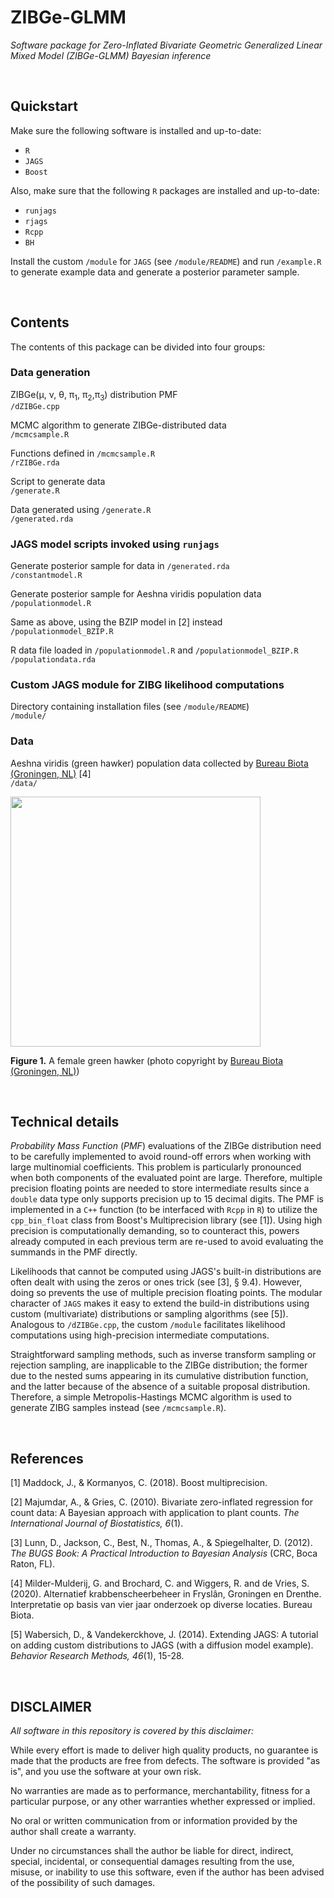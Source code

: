 # ZIBGe-GLMM
_Software package for Zero-Inflated Bivariate Geometric Generalized Linear Mixed Model (ZIBGe-GLMM) Bayesian inference_

&nbsp;



## Quickstart
Make sure the following software is installed and up-to-date:  
 - `R`  
 - `JAGS`  
 - `Boost`  

Also, make sure that the following `R` packages are installed and up-to-date:  
 - `runjags`  
 - `rjags`  
 - `Rcpp`  
 - `BH`  

Install the custom `/module` for `JAGS` (see `/module/README`) and run `/example.R` to generate example data and generate a posterior parameter sample.

&nbsp;



## Contents
The contents of this package can be divided into four groups:

### Data generation
ZIBGe(&mu;, &nu;, &theta;, &pi;<sub>1</sub>, &pi;<sub>2</sub>,&pi;<sub>3</sub>) distribution PMF  
`/dZIBGe.cpp`  

MCMC algorithm to generate ZIBGe-distributed data  
`/mcmcsample.R`  

Functions defined in `/mcmcsample.R`  
`/rZIBGe.rda`  

Script to generate data  
`/generate.R`  

Data generated using `/generate.R`  
`/generated.rda`


### JAGS model scripts invoked using `runjags`
Generate posterior sample for data in `/generated.rda`  
`/constantmodel.R`

Generate posterior sample for Aeshna viridis population data  
`/populationmodel.R`

Same as above, using the BZIP model in [2] instead  
`/populationmodel_BZIP.R`

R data file loaded in `/populationmodel.R` and `/populationmodel_BZIP.R`  
`/populationdata.rda`


### Custom JAGS module for ZIBG likelihood computations
Directory containing installation files (see `/module/README`)  
`/module/`


### Data
Aeshna viridis (green hawker) population data collected by [Bureau Biota (Groningen, NL)](https://www.bureaubiota.com "https://www.bureaubiota.com") [4]   
`/data/`


<img src="https://github.com/yulanvanoppen/storage/blob/main/Aeshna_viridis.jpg" width="400">

**Figure 1.** A female green hawker (photo copyright by [Bureau Biota (Groningen, NL)](https://www.bureaubiota.com "https://www.bureaubiota.com"))

&nbsp;



## Technical details

_Probability Mass Function_ (_PMF_) evaluations of the ZIBGe distribution need to be carefully implemented to avoid round-off errors when working with large multinomial coefficients. This problem is particularly pronounced when both components of the evaluated point are large. Therefore, multiple precision floating points are needed to store intermediate results since a `double` data type only supports precision up to 15 decimal digits. The PMF is implemented in a `C++` function (to be interfaced with `Rcpp` in `R`) to utilize the `cpp_bin_float` class from Boost's Multiprecision library (see [1]). Using high precision is computationally demanding, so to counteract this, powers already computed in each previous term are re-used to avoid evaluating the summands in the PMF directly. 

Likelihoods that cannot be computed using JAGS's built-in distributions are often dealt with using the zeros or ones trick (see [3], § 9.4). However, doing so prevents the use of multiple precision floating points. The modular character of `JAGS` makes it easy to extend the build-in distributions using custom (multivariate) distributions or sampling algorithms (see [5]). Analogous to `/dZIBGe.cpp`, the custom `/module` facilitates likelihood computations using high-precision intermediate computations.

Straightforward sampling methods, such as inverse transform sampling or rejection sampling, are inapplicable to the ZIBGe distribution; the former due to the nested sums appearing in its cumulative distribution function, and the latter because of the absence of a suitable proposal distribution. Therefore, a simple Metropolis-Hastings MCMC algorithm is used to generate ZIBG samples instead (see `/mcmcsample.R`). 

&nbsp;



## References

[1] Maddock, J., & Kormanyos, C. (2018). Boost multiprecision.

[2] Majumdar, A., & Gries, C. (2010). Bivariate zero-inflated regression for count data: A Bayesian approach with application to plant counts. _The International Journal of Biostatistics, 6_(1).

[3] Lunn, D., Jackson, C., Best, N., Thomas, A., & Spiegelhalter, D. (2012). _The BUGS Book: A Practical Introduction to Bayesian Analysis_ (CRC, Boca Raton, FL).

[4] Milder-Mulderij, G. and Brochard, C. and Wiggers, R. and de Vries, S. (2020). Alternatief krabbenscheerbeheer in Fryslân, Groningen en Drenthe.  Interpretatie op basis van vier jaar onderzoek op diverse locaties. Bureau Biota.

[5] Wabersich, D., & Vandekerckhove, J. (2014). Extending JAGS: A tutorial on adding custom distributions to JAGS (with a diffusion model example). _Behavior Research Methods, 46_(1), 15-28.

&nbsp;



## DISCLAIMER
_All software in this repository is covered by this disclaimer:_

While every effort is made to deliver high quality products, no guarantee is made that the products are free from defects. The software is provided "as is", and you use the software at your own risk.

No warranties are made as to performance, merchantability, fitness for a particular purpose, or any
other warranties whether expressed or implied.

No oral or written communication from or information provided by the author shall create a warranty.

Under no circumstances shall the author be liable for direct, indirect, special, incidental, or consequential damages resulting from the use, misuse, or inability to use this software, even if the author has been advised of the possibility of such damages.
